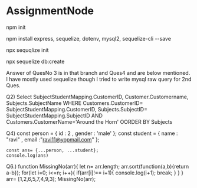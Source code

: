 # AssignmentNode
npm init

npm install express, sequelize, dotenv, mysql2, sequelize-cli  --save

npx sequqlize init

npx sequelize db:create

Answer of QuesNo 3 is in that branch and Ques4 and are below mentioned. I have mostly used sequelize though I tried to write mysql raw query for 2nd Ques.

Q2) Select SubjectStudentMapping.CustomerID, Customer.Customername, Subjects.SubjectName
WHERE Customers.CustomerID= SubjectStudentMapping.CustomerID, Subjects.SubjectID= SubjectStudentMapping.SubjectID AND Customers.CustomerName='Around the Horn'
OORDER BY Subjects






Q4) const person = {
    id : 2 ,
    gender : 'male'
    };
    const student = {
    name : "ravi" ,
    email :"ravi11@yopmail.com"
    };
   
    const ans= {...person, ...student};
    console.log(ans)
    
    
  Q6.)  function MissingNo(arr){
 let n= arr.length;
 arr.sort(function(a,b){return a-b});
 for(let i=0; i<=n; i++){
    if(arr[i]!== i+1){
        console.log(i+1);
        break;
    }
 }
}
arr= [1,2,6,5,7,4,9,3];
MissingNo(arr);

